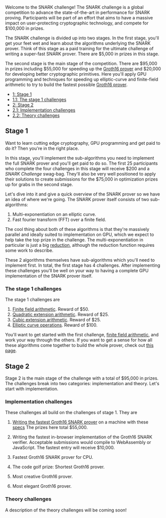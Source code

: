 Welcome to the SNARK challenge! The SNARK challenge is a
global competition to advance the state-of-the-art in performance
for SNARK proving. Participants will be part of an effort that aims
to have a massive impact on user-protecting cryptographic technology,
and compete for $100,000 in prizes.

The SNARK challenge is divided
up into two stages. In the first stage, you'll get your feet wet and
learn about the algorithms underlying the SNARK prover.
Think of this stage as a paid training for the ultimate challenge
of writing a super-fast SNARK prover. There are $5,000 in prizes in
this stage.

The second stage is the main stage of the competition.
There are $95,000 in prizes including $55,000 for speeding up the
[Groth16 prover](/snark-challenge/problem-07-groth16prove.html) and $20,000 for developing better cryptographic
primitives. Here you'll apply GPU programming and techniques for
speeding up elliptic-curve and finite-field arithmetic to try
to build the fastest possible [Groth16 prover](/snark-challenge/problem-07-groth16prove.html).
  
<div class="table-of-contents">
<ul>
<li>
<a href="#stage-1">1: Stage 1</a>
</li>
<li>
<a href="#the-stage-1-challenges">1.1: The stage 1 challenges</a>
</li>
<li>
<a href="#stage-2">2: Stage 2</a>
</li>
<li>
<a href="#implementation-challenges">2.1: Implementation challenges</a>
</li>
<li>
<a href="#theory-challenges">2.2: Theory challenges</a>
</li>
</ul>
</div>

## Stage 1

Want to learn cutting edge cryptography, GPU programming and get
paid to do it? Then you're in the right place.

In this stage, you'll implement the sub-algorithms you need to
implement the full SNARK prover and you'll get paid to do so.
The first 25 participants who complete the four challenges in this stage
will receive $200 and a *SNARK Challenge* swag-bag.
They'll also be very well positioned to apply their solutions to
create submissions for the $75,000 in optimization prizes up for grabs in the second stage.

Let's dive into it and give a quick overview of the SNARK prover so
we have an idea of where we're going. The SNARK prover itself
consists of two sub-algorithms: 

1. Multi-exponentiation on an elliptic curve.
2. Fast fourier transform (FFT) over a finite field.

The cool thing about both of these algorithms is that they're massively
parallel and ideally suited to implementation on GPU, which we expect to
help take the top prize in the challenge. The multi-exponentiation in
particular is just a big [reduction](https://developer.download.nvidia.com/assets/cuda/files/reduction.pdf),
although the reduction function requires some work to describe.

These 2 algorithms themselves have sub-algorithms which you'll need to implement first.
In total, the first stage has 4 challenges. After implementing these challenges you'll
be well on your way to having a complete GPU implementation of the SNARK prover itself.

### The stage 1 challenges

The stage 1 challenges are

1. [Finite field arithmetic](/snark-challenge/problem-01-field-arithmetic.html). Reward of $50.
2. [Quadratic extension arithmetic](/snark-challenge/problem-02-quadratic-extension-arithmetic.html). Reward of $25.
3. [Cubic extension arithmetic](/snark-challenge/problem-03-cubic-extension-arithmetic.html). Reward of $25.
4. [Elliptic curve operations](/snark-challenge/problem-04-curve-operations.html). Reward of $100.

You'll want to get started with the first challenge, [finite field arithmetic](/snark-challenge/problem-01-field-arithmetic.html),
and work your way through the others. If you want to get a sense for how all these
algorithms come together to build the whole prover, check out [this page](/snark-challenge/intro.html).

## Stage 2

Stage 2 is the main stage of the challenge with a total of $95,000 in prizes.
The challenges break into two categories: implementation and theory. Let's
start with implementation.

### Implementation challenges

These challenges all build on the challenges of stage 1. They are

1. [Writing the fastest Groth16 SNARK prover](/snark-challenge/problem-07-groth16prove.html) on a machine with these [specs](https://github.com/CodaProtocol/snark-challenge/blob/master/descriptions/testing_platform.markdown)
    The prizes here total $55,000.
    
2. Writing the fastest in-browser implementation of the Groth16 SNARK verifier.
    Acceptable submissions would compile to WebAssembly or JavaScript.
    The fastest entry will receive $10,000.

3. Fastest Groth16 SNARK prover for CPU.

4. The code golf prize: Shortest Groth16 prover.
5. Most creative Groth16 prover.
5. Most elegant Groth16 prover.

### Theory challenges

A description of the theory challenges will be coming soon!